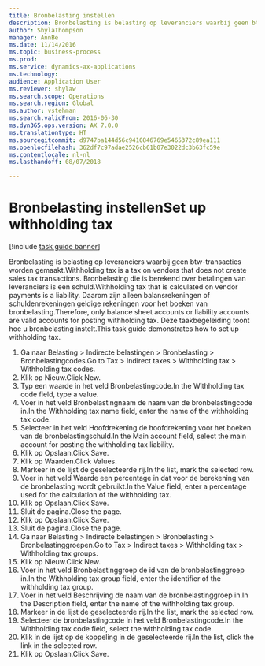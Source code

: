 ```yaml
--- 
title: Bronbelasting instellen
description: Bronbelasting is belasting op leveranciers waarbij geen btw-transacties worden gemaakt.
author: ShylaThompson
manager: AnnBe
ms.date: 11/14/2016
ms.topic: business-process
ms.prod: 
ms.service: dynamics-ax-applications
ms.technology: 
audience: Application User
ms.reviewer: shylaw
ms.search.scope: Operations
ms.search.region: Global
ms.author: vstehman
ms.search.validFrom: 2016-06-30
ms.dyn365.ops.version: AX 7.0.0
ms.translationtype: HT
ms.sourcegitcommit: d9747ba144d56c9410846769e5465372c89ea111
ms.openlocfilehash: 362df7c97adae2526cb61b07e3022dc3b63fc59e
ms.contentlocale: nl-nl
ms.lasthandoff: 08/07/2018

---
```

# <a name="set-up-withholding-tax"></a><span data-ttu-id="839ae-103">Bronbelasting instellen</span><span class="sxs-lookup"><span data-stu-id="839ae-103">Set up withholding tax</span></span>

[!include [task guide banner](../../includes/task-guide-banner.md)]

<span data-ttu-id="839ae-104">Bronbelasting is belasting op leveranciers waarbij geen btw-transacties worden gemaakt.</span><span class="sxs-lookup"><span data-stu-id="839ae-104">Withholding tax is a tax on vendors that does not create sales tax transactions.</span></span> <span data-ttu-id="839ae-105">Bronbelasting die is berekend over betalingen van leveranciers is een schuld.</span><span class="sxs-lookup"><span data-stu-id="839ae-105">Withholding tax that is calculated on vendor payments is a liability.</span></span> <span data-ttu-id="839ae-106">Daarom zijn alleen balansrekeningen of schuldenrekeningen geldige rekeningen voor het boeken van bronbelasting.</span><span class="sxs-lookup"><span data-stu-id="839ae-106">Therefore, only balance sheet accounts or liability accounts are valid accounts for posting withholding tax.</span></span> <span data-ttu-id="839ae-107">Deze taakbegeleiding toont hoe u bronbelasting instelt.</span><span class="sxs-lookup"><span data-stu-id="839ae-107">This task guide demonstrates how to set up withholding tax.</span></span>

1. <span data-ttu-id="839ae-108">Ga naar Belasting > Indirecte belastingen > Bronbelasting > Bronbelastingcodes.</span><span class="sxs-lookup"><span data-stu-id="839ae-108">Go to Tax > Indirect taxes > Withholding tax > Withholding tax codes.</span></span>
2. <span data-ttu-id="839ae-109">Klik op Nieuw.</span><span class="sxs-lookup"><span data-stu-id="839ae-109">Click New.</span></span>
3. <span data-ttu-id="839ae-110">Typ een waarde in het veld Bronbelastingcode.</span><span class="sxs-lookup"><span data-stu-id="839ae-110">In the Withholding tax code field, type a value.</span></span>
4. <span data-ttu-id="839ae-111">Voer in het veld Bronbelastingnaam de naam van de bronbelastingcode in.</span><span class="sxs-lookup"><span data-stu-id="839ae-111">In the Withholding tax name field, enter the name of the withholding tax code.</span></span>
5. <span data-ttu-id="839ae-112">Selecteer in het veld Hoofdrekening de hoofdrekening voor het boeken van de bronbelastingschuld.</span><span class="sxs-lookup"><span data-stu-id="839ae-112">In the Main account field, select the main account for posting the withholding tax liability.</span></span>
6. <span data-ttu-id="839ae-113">Klik op Opslaan.</span><span class="sxs-lookup"><span data-stu-id="839ae-113">Click Save.</span></span>
7. <span data-ttu-id="839ae-114">Klik op Waarden.</span><span class="sxs-lookup"><span data-stu-id="839ae-114">Click Values.</span></span>
8. <span data-ttu-id="839ae-115">Markeer in de lijst de geselecteerde rij.</span><span class="sxs-lookup"><span data-stu-id="839ae-115">In the list, mark the selected row.</span></span>
9. <span data-ttu-id="839ae-116">Voer in het veld Waarde een percentage in dat voor de berekening van de bronbelasting wordt gebruikt.</span><span class="sxs-lookup"><span data-stu-id="839ae-116">In the Value field, enter a percentage used for the calculation of the withholding tax.</span></span>
10. <span data-ttu-id="839ae-117">Klik op Opslaan.</span><span class="sxs-lookup"><span data-stu-id="839ae-117">Click Save.</span></span>
11. <span data-ttu-id="839ae-118">Sluit de pagina.</span><span class="sxs-lookup"><span data-stu-id="839ae-118">Close the page.</span></span>
12. <span data-ttu-id="839ae-119">Klik op Opslaan.</span><span class="sxs-lookup"><span data-stu-id="839ae-119">Click Save.</span></span>
13. <span data-ttu-id="839ae-120">Sluit de pagina.</span><span class="sxs-lookup"><span data-stu-id="839ae-120">Close the page.</span></span>
14. <span data-ttu-id="839ae-121">Ga naar Belasting > Indirecte belastingen > Bronbelasting > Bronbelastinggroepen.</span><span class="sxs-lookup"><span data-stu-id="839ae-121">Go to Tax > Indirect taxes > Withholding tax > Withholding tax groups.</span></span>
15. <span data-ttu-id="839ae-122">Klik op Nieuw.</span><span class="sxs-lookup"><span data-stu-id="839ae-122">Click New.</span></span>
16. <span data-ttu-id="839ae-123">Voer in het veld Bronbelastinggroep de id van de bronbelastinggroep in.</span><span class="sxs-lookup"><span data-stu-id="839ae-123">In the Withholding tax group field, enter the identifier of the withholding tax group.</span></span>
17. <span data-ttu-id="839ae-124">Voer in het veld Beschrijving de naam van de bronbelastinggroep in.</span><span class="sxs-lookup"><span data-stu-id="839ae-124">In the Description field, enter the name of the withholding tax group.</span></span>
18. <span data-ttu-id="839ae-125">Markeer in de lijst de geselecteerde rij.</span><span class="sxs-lookup"><span data-stu-id="839ae-125">In the list, mark the selected row.</span></span>
19. <span data-ttu-id="839ae-126">Selecteer de bronbelastingcode in het veld Bronbelastingcode.</span><span class="sxs-lookup"><span data-stu-id="839ae-126">In the Withholding tax code field, select the withholding tax code.</span></span>
20. <span data-ttu-id="839ae-127">Klik in de lijst op de koppeling in de geselecteerde rij.</span><span class="sxs-lookup"><span data-stu-id="839ae-127">In the list, click the link in the selected row.</span></span>
21. <span data-ttu-id="839ae-128">Klik op Opslaan.</span><span class="sxs-lookup"><span data-stu-id="839ae-128">Click Save.</span></span>


